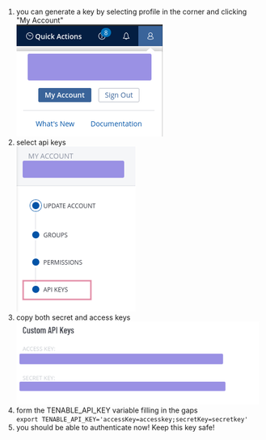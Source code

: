 
1. you can generate a key by selecting profile in the corner and clicking "My Account"<br>
![](imgs/myaccount.png)<br>
2. select api keys<br>
![img.png](imgs/selectapikeys.png)<br>
3. copy both secret and access keys<br>
![img_1.png](imgs/showkeys.png)<br>
4. form the TENABLE_API_KEY variable filling in the gaps<br>
`export TENABLE_API_KEY='accessKey=accesskey;secretKey=secretkey'`<br>
5. you should be able to authenticate now! Keep this key safe!<br>